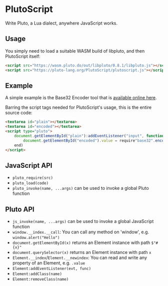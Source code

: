# PlutoScript

Write Pluto, a Lua dialect, anywhere JavaScript works.

## Usage

You simply need to load a suitable WASM build of libpluto, and then PlutoScript itself:

```html
<script src="https://wasm.pluto.do/out/libpluto/0.8.1/libpluto.js"></script>
<script src="https://pluto-lang.org/PlutoScript/plutoscript.js"></script>
```

## Example

A simple example is the Base32 Encoder tool that is [available online here](https://pluto-lang.org/PlutoScript/base32.html).

Barring the script tags needed for PlutoScript's usage, this is the entire source code:

```html
<textarea id="plain"></textarea>
<textarea id="encoded"></textarea>
<script type="pluto">
    document.getElementById("plain"):addEventListener("input", function()
        document.getElementById("encoded").value = require"base32".encode(document.getElementById("plain").value)
    end)
</script>
```

## JavaScript API

- `pluto_require(src)`
- `pluto_load(code)`
- `pluto_invoke(name, ...args)` can be used to invoke a global Pluto function

## Pluto API

- `js_invoke(name, ...args)` can be used to invoke a global JavaScript function
- `window.__index.__call`: You can call any method on 'window', e.g. `window.alert("Hello")`
- `document.getElementById(x)` returns an Element instance with path `$"#{x}"`
- `document.querySelector(x)` returns an Element instance with path `x`
- `Element.__index`/`Element.__newindex`: You can read and write any property of an Element, e.g. `.value`
- `Element:addEventListener(evt, func)`
- `Element:addClass(name)`
- `Element:removeClass(name)`
